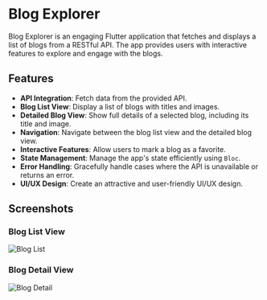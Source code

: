 # Blog Explorer

Blog Explorer is an engaging Flutter application that fetches and displays a list of blogs from a RESTful API. The app provides users with interactive features to explore and engage with the blogs.

## Features

- **API Integration**: Fetch data from the provided API.
- **Blog List View**: Display a list of blogs with titles and images.
- **Detailed Blog View**: Show full details of a selected blog, including its title and image.
- **Navigation**: Navigate between the blog list view and the detailed blog view.
- **Interactive Features**: Allow users to mark a blog as a favorite.
- **State Management**: Manage the app's state efficiently using `Bloc`.
- **Error Handling**: Gracefully handle cases where the API is unavailable or returns an error.
- **UI/UX Design**: Create an attractive and user-friendly UI/UX design.

## Screenshots

### Blog List View
![Blog List](screenshots/blog_list.png)

### Blog Detail View
![Blog Detail](screenshots/blog_detail.png)


